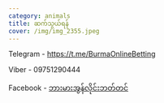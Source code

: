 ```yaml
---
category: animals
title: ဆက်သွယ်ရန်
cover: /img/img_2355.jpeg
---
```

Telegram - <https://t.me/BurmaOnlineBetting>

Viber - 09751290444

Facebook - [ဘားမားအွန်လိုင်းဘတ်တင်](https://t.me/BurmaOnlineBetting)